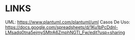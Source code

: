 # LINKS
UML: https://www.plantuml.com/plantuml/uml
Casos De Uso: https://docs.google.com/spreadsheets/d/1Ku1bPcDdnl-LMsadq0tna5ejmySMtrA6ZmphNGTl_Fw/edit?usp=sharing
